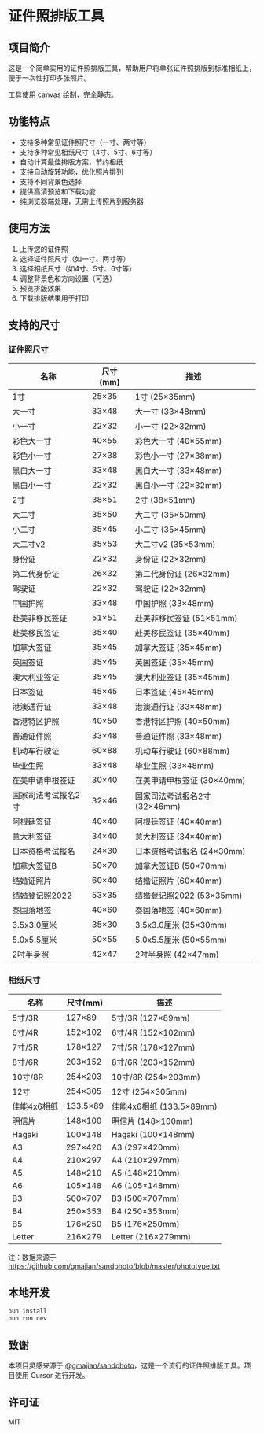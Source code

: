 # 证件照排版工具

## 项目简介

这是一个简单实用的证件照排版工具，帮助用户将单张证件照排版到标准相纸上，便于一次性打印多张照片。

工具使用 canvas 绘制，完全静态。

## 功能特点

- 支持多种常见证件照尺寸（一寸、两寸等）
- 支持多种常见相纸尺寸（4寸、5寸、6寸等）
- 自动计算最佳排版方案，节约相纸
- 支持自动旋转功能，优化照片排列
- 支持不同背景色选择
- 提供高清预览和下载功能
- 纯浏览器端处理，无需上传照片到服务器

## 使用方法

1. 上传您的证件照
2. 选择证件照尺寸（如一寸、两寸等）
3. 选择相纸尺寸（如4寸、5寸、6寸等）
4. 调整背景色和方向设置（可选）
5. 预览排版效果
6. 下载排版结果用于打印

## 支持的尺寸

### 证件照尺寸

| 名称 | 尺寸(mm) | 描述 |
|------|---------|------|
| 1寸 | 25×35 | 1寸 (25×35mm) |
| 大一寸 | 33×48 | 大一寸 (33×48mm) |
| 小一寸 | 22×32 | 小一寸 (22×32mm) |
| 彩色大一寸 | 40×55 | 彩色大一寸 (40×55mm) |
| 彩色小一寸 | 27×38 | 彩色小一寸 (27×38mm) |
| 黑白大一寸 | 33×48 | 黑白大一寸 (33×48mm) |
| 黑白小一寸 | 22×32 | 黑白小一寸 (22×32mm) |
| 2寸 | 38×51 | 2寸 (38×51mm) |
| 大二寸 | 35×50 | 大二寸 (35×50mm) |
| 小二寸 | 35×45 | 小二寸 (35×45mm) |
| 大二寸v2 | 35×53 | 大二寸v2 (35×53mm) |
| 身份证 | 22×32 | 身份证 (22×32mm) |
| 第二代身份证 | 26×32 | 第二代身份证 (26×32mm) |
| 驾驶证 | 22×32 | 驾驶证 (22×32mm) |
| 中国护照 | 33×48 | 中国护照 (33×48mm) |
| 赴美非移民签证 | 51×51 | 赴美非移民签证 (51×51mm) |
| 赴美移民签证 | 35×40 | 赴美移民签证 (35×40mm) |
| 加拿大签证 | 35×45 | 加拿大签证 (35×45mm) |
| 英国签证 | 35×45 | 英国签证 (35×45mm) |
| 澳大利亚签证 | 35×45 | 澳大利亚签证 (35×45mm) |
| 日本签证 | 45×45 | 日本签证 (45×45mm) |
| 港澳通行证 | 33×48 | 港澳通行证 (33×48mm) |
| 香港特区护照 | 40×50 | 香港特区护照 (40×50mm) |
| 普通证件照 | 33×48 | 普通证件照 (33×48mm) |
| 机动车行驶证 | 60×88 | 机动车行驶证 (60×88mm) |
| 毕业生照 | 33×48 | 毕业生照 (33×48mm) |
| 在美申请申根签证 | 30×40 | 在美申请申根签证 (30×40mm) |
| 国家司法考试报名2寸 | 32×46 | 国家司法考试报名2寸 (32×46mm) |
| 阿根廷签证 | 40×40 | 阿根廷签证 (40×40mm) |
| 意大利签证 | 34×40 | 意大利签证 (34×40mm) |
| 日本资格考试报名 | 24×30 | 日本资格考试报名 (24×30mm) |
| 加拿大签证B | 50×70 | 加拿大签证B (50×70mm) |
| 结婚证照片 | 60×40 | 结婚证照片 (60×40mm) |
| 结婚登记照2022 | 53×35 | 结婚登记照2022 (53×35mm) |
| 泰国落地签 | 40×60 | 泰国落地签 (40×60mm) |
| 3.5x3.0厘米 | 35×30 | 3.5x3.0厘米 (35×30mm) |
| 5.0x5.5厘米 | 50×55 | 5.0x5.5厘米 (50×55mm) |
| 2吋半身照 | 42×47 | 2吋半身照 (42×47mm) |

### 相纸尺寸

| 名称 | 尺寸(mm) | 描述 |
|------|---------|------|
| 5寸/3R | 127×89 | 5寸/3R (127×89mm) |
| 6寸/4R | 152×102 | 6寸/4R (152×102mm) |
| 7寸/5R | 178×127 | 7寸/5R (178×127mm) |
| 8寸/6R | 203×152 | 8寸/6R (203×152mm) |
| 10寸/8R | 254×203 | 10寸/8R (254×203mm) |
| 12寸 | 254×305 | 12寸 (254×305mm) |
| 佳能4x6相纸 | 133.5×89 | 佳能4x6相纸 (133.5×89mm) |
| 明信片 | 148×100 | 明信片 (148×100mm) |
| Hagaki | 100×148 | Hagaki (100×148mm) |
| A3 | 297×420 | A3 (297×420mm) |
| A4 | 210×297 | A4 (210×297mm) |
| A5 | 148×210 | A5 (148×210mm) |
| A6 | 105×148 | A6 (105×148mm) |
| B3 | 500×707 | B3 (500×707mm) |
| B4 | 250×353 | B4 (250×353mm) |
| B5 | 176×250 | B5 (176×250mm) |
| Letter | 216×279 | Letter (216×279mm) |

注：数据来源于 https://github.com/gmajian/sandphoto/blob/master/phototype.txt

## 本地开发

```bash
bun install
bun run dev
```

## 致谢

本项目灵感来源于 [@gmajian/sandphoto](https://github.com/gmajian/sandphoto)，这是一个流行的证件照排版工具。项目使用 Cursor 进行开发。

## 许可证

MIT